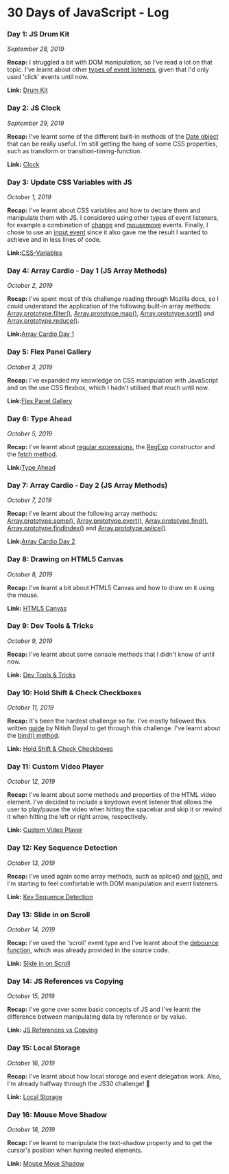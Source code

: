# 30 Days of JavaScript - Log

### Day 1: JS Drum Kit 
*September 28, 2019* 

**Recap:** I struggled a bit with DOM manipulation, so I've read a lot on that topic. I've learnt about other [types of event listeners](https://developer.mozilla.org/en-US/docs/Web/Events), given that I'd only used 'click' events until now.

**Link:** [Drum Kit](https://github.com/AnaSegarra/30-days-javascript/tree/master/Day01-Drum-Kit)


### Day 2: JS Clock
*September 29, 2019*

**Recap:** I've learnt some of the different built-in methods of the [Date object](https://developer.mozilla.org/en-US/docs/Web/JavaScript/Reference/Global_Objects/Date) that can be really useful.  I'm still getting the hang of some CSS properties, such as transform or transition-timing-function. 

**Link:** [Clock](https://github.com/AnaSegarra/30-days-javascript/tree/master/Day02-Clock)


### Day 3: Update CSS Variables with JS
*October 1, 2019*

**Recap:** I've learnt about CSS variables and how to declare them and manipulate them with JS. I considered using other types of event listeners, for example a combination of [change](https://developer.mozilla.org/en-US/docs/Web/API/HTMLElement/change_event) and [mousemove](https://developer.mozilla.org/en-US/docs/Web/API/Element/mousemove_event) events. Finally, I chose to use  an [input event](https://developer.mozilla.org/en-US/docs/Web/API/HTMLElement/input_event) since it also gave me the result I wanted to achieve and in less lines of code. 

**Link:**[CSS-Variables](https://github.com/AnaSegarra/30-days-javascript/tree/master/Day03-CSS-Variables)


### Day 4: Array Cardio - Day 1 (JS Array Methods)
*October 2, 2019*

**Recap:** I've spent most of this challenge reading through Mozilla docs, so I could understand the application of the following built-in array methods: [Array.prototype.filter()](https://developer.mozilla.org/en-US/docs/Web/JavaScript/Reference/Global_Objects/Array/Filter), [Array.prototype.map()](https://developer.mozilla.org/en-US/docs/Web/JavaScript/Reference/Global_Objects/Array/map), [Array.prototype.sort()](https://developer.mozilla.org/en-US/docs/Web/JavaScript/Reference/Global_Objects/Array/Sort) and [Array.prototype.reduce()](https://developer.mozilla.org/en-US/docs/Web/JavaScript/Reference/Global_Objects/Array/Reduce).

**Link:**[Array Cardio Day 1](https://github.com/AnaSegarra/30-days-javascript/tree/master/Day04-Array-Cardio-Day1)


### Day 5: Flex Panel Gallery
*October 3, 2019*

**Recap:** I've expanded my knowledge on CSS manipulation with JavaScript and on the use CSS flexbox, which I hadn't utilised that much until now.

**Link:**[Flex Panel Gallery](https://github.com/AnaSegarra/30-days-javascript/tree/master/Day05-Flex-Panel-Gallery) 


### Day 6: Type Ahead
*October 5, 2019*

**Recap:** I've learnt about [regular expressions](https://developer.mozilla.org/en-US/docs/Web/JavaScript/Guide/Regular_Expressions), the [RegExp](https://developer.mozilla.org/en-US/docs/Web/JavaScript/Reference/Global_Objects/RegExp) constructor and the [fetch method](https://developer.mozilla.org/en-US/docs/Web/API/Fetch_API).

**Link:**[Type Ahead](https://github.com/AnaSegarra/30-days-javascript/tree/master/Day06-Type-Ahead)


### Day 7: Array Cardio - Day 2 (JS Array Methods)
*October 7, 2019*

**Recap:** I've learnt about the following array methods: [Array.prototype.some()](https://developer.mozilla.org/en-US/docs/Web/JavaScript/Reference/Global_Objects/Array/some), [Array.prototype.evert()](https://developer.mozilla.org/en-US/docs/Web/JavaScript/Reference/Global_Objects/Array/every), [Array.prototype.find()](https://developer.mozilla.org/en-US/docs/Web/JavaScript/Reference/Global_Objects/Array/find), [Array.prototype.findIndex()](https://developer.mozilla.org/en-US/docs/Web/JavaScript/Reference/Global_Objects/Array/findIndex) and [Array.prototype.splice()](https://developer.mozilla.org/en-US/docs/Web/JavaScript/Reference/Global_Objects/Array/splice).

**Link:**[Array Cardio Day 2](https://github.com/AnaSegarra/30-days-javascript/tree/master/Day07-Array-Cardio-Day2)


### Day 8: Drawing on HTML5 Canvas
*October 8, 2019*

**Recap:** I've learnt a bit about HTML5 Canvas and how to draw on it using the mouse.

**Link:** [HTML5 Canvas](https://github.com/AnaSegarra/30-days-javascript/tree/master/Day08-HTML5-Canvas)


### Day 9: Dev Tools & Tricks
*October 9, 2019*

**Recap:** I've learnt about some console methods that I didn't know of until now.

**Link:** [Dev Tools & Tricks](https://github.com/AnaSegarra/30-days-javascript/tree/master/Day09-Dev-Tools-Tricks)


### Day 10: Hold Shift & Check Checkboxes
*October 11, 2019*

**Recap:** It's been the hardest challenge so far. I've mostly followed this written [guide](https://github.com/nitishdayal/JavaScript30/tree/master/exercises/10%20-%20Hold%20Shift%20and%20Check%20Checkboxes) by Nitish Dayal to get through this challenge. I've learnt about the [bind() method](https://developer.mozilla.org/en-US/docs/Web/JavaScript/Reference/Global_Objects/Function/bind).

**Link:** [Hold Shift & Check Checkboxes](https://github.com/AnaSegarra/30-days-javascript/tree/master/Day10-Hold-Shift%26Check-Checkboxes)


### Day 11: Custom Video Player
*October 12, 2019*

**Recap:** I've learnt about some methods and properties of the HTML video element. I've decided to include a keydown event listener that allows the user to play/pause the video when hitting the spacebar and skip it or rewind it when hitting the left or right arrow, respectively.

**Link:** [Custom Video Player](https://github.com/AnaSegarra/30-days-javascript/tree/master/Day11-Custom-Video-Player)


### Day 12: Key Sequence Detection
*October 13, 2019*

**Recap:** I've used again some array methods, such as splice() and [join()](https://developer.mozilla.org/en-US/docs/Web/JavaScript/Reference/Global_Objects/Array/join), and I'm starting to feel comfortable with DOM manipulation and event listeners. 

**Link:** [Key Sequence Detection](https://github.com/AnaSegarra/30-days-javascript/tree/master/Day12-Key-Sequence-Detection)


### Day 13: Slide in on Scroll
*October 14, 2019*

**Recap:** I've used the 'scroll' event type and I've learnt about the [debounce function](https://levelup.gitconnected.com/debounce-in-javascript-improve-your-applications-performance-5b01855e086), which was already provided in the source code. 

**Link:**  [Slide in on Scroll](https://github.com/AnaSegarra/30-days-javascript/tree/master/Day13-Slide-in-on-Scroll)


### Day 14: JS References vs Copying
*October 15, 2019*

**Recap:** I've gone over some basic concepts of JS and I've learnt the difference between manipulating data by reference or by value. 

**Link:** [JS References vs Copying](https://github.com/AnaSegarra/30-days-javascript/tree/master/Day14-Js-References-vs-Copying) 


### Day 15: Local Storage
*October 16, 2019*

**Recap:** I've learnt about how local storage and event delegation work. Also, I'm already halfway through the JS30 challenge! 🎉

**Link:** [Local Storage](https://github.com/AnaSegarra/30-days-javascript/tree/master/Day15-LocalStorage)


### Day 16: Mouse Move Shadow
*October 18, 2019*

**Recap:** I've learnt to manipulate the text-shadow property and to get the cursor's position when having nested elements. 

**Link:** [Mouse Move Shadow](https://github.com/AnaSegarra/30-days-javascript/tree/master/Day16-Mouse-Move-Shadow)

